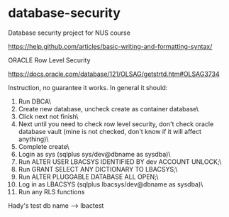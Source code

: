 # database-security
Database security project for NUS course

https://help.github.com/articles/basic-writing-and-formatting-syntax/

ORACLE Row Level Security

https://docs.oracle.com/database/121/OLSAG/getstrtd.htm#OLSAG3734

Instruction, no guarantee it works. In general it should:
1. Run DBCA\
2. Create new database, uncheck create as container database\
3. Click next not finish\
4. Next until you need to check row level security, don't check oracle database vault (mine is not checked, don't know if it will affect anything)\
5. Complete create\
6. Login as sys (sqlplus sys/dev@dbname as sysdba)\
7. Run ALTER USER LBACSYS IDENTIFIED BY dev ACCOUNT UNLOCK;\
8. Run GRANT SELECT ANY DICTIONARY TO LBACSYS;\
9. Run ALTER PLUGGABLE DATABASE ALL OPEN;\
10. Log in as LBACSYS (sqlplus lbacsys/dev@dbname as sysdba)\
11. Run any RLS functions

Hady's test db name --> lbactest

